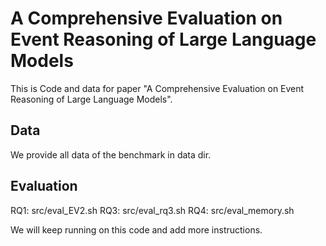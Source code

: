 # A Comprehensive Evaluation on Event Reasoning of Large Language Models

This is Code and data for paper "A Comprehensive Evaluation on Event Reasoning of Large Language Models".

## Data
We provide all data of the benchmark in data dir.

## Evaluation
RQ1: src/eval_EV2.sh
RQ3: src/eval_rq3.sh
RQ4: src/eval_memory.sh

We will keep running on this code and add more instructions.
